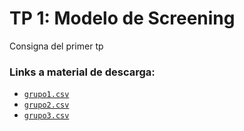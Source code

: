 # TP 1: Modelo de Screening

Consigna del primer tp


### Links a material de descarga:

+ [`grupo1.csv`](./datos_tp1/grupo1.csv)
+ [`grupo2.csv`](./datos_tp1/grupo2.csv)
+ [`grupo3.csv`](./datos_tp1/grupo3.csv)

